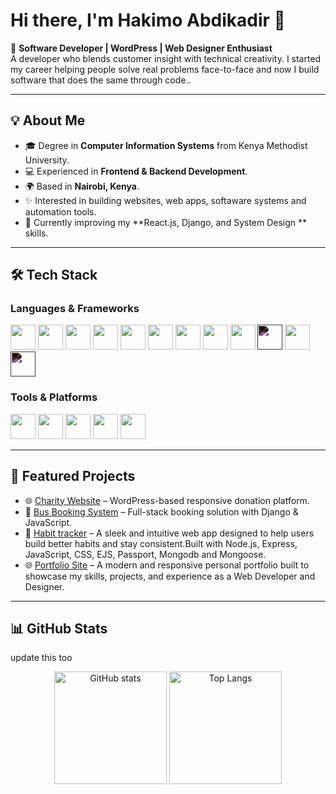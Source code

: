 # Hi there, I'm Hakimo Abdikadir 👋  

🚀 **Software Developer | WordPress | Web Designer  Enthusiast**  
A developer who blends customer insight with technical creativity.
I started my career helping people solve real problems face-to-face 
and now I build software that does the same through code..  

---

## 💡 About Me
- 🎓 Degree in **Computer Information Systems** from Kenya Methodist University.  
- 💻 Experienced in **Frontend & Backend Development**.  
- 🌍 Based in **Nairobi, Kenya**.  
- ✨ Interested in building websites, web apps, softaware systems and automation tools.  
- 🌱 Currently improving my **React.js, Django, and System Design ** skills.  

---

## 🛠️ Tech Stack  

### Languages & Frameworks  
<p align="left">
  <img src="https://cdn.jsdelivr.net/gh/devicons/devicon/icons/html5/html5-original.svg" width="40" height="40"/> 
  <img src="https://cdn.jsdelivr.net/gh/devicons/devicon/icons/css3/css3-original.svg" width="40" height="40"/>
  <img src="https://cdn.jsdelivr.net/gh/devicons/devicon/icons/javascript/javascript-original.svg" width="40" height="40"/>
  <img src="https://cdn.jsdelivr.net/gh/devicons/devicon/icons/react/react-original.svg" width="40" height="40"/>
  <img src="https://cdn.jsdelivr.net/gh/devicons/devicon/icons/python/python-original.svg" width="40" height="40"/>
  <img src="https://cdn.jsdelivr.net/gh/devicons/devicon/icons/django/django-plain.svg" width="40" height="40"/>
  <img src="https://cdn.jsdelivr.net/gh/devicons/devicon/icons/flask/flask-original.svg" width="40" height="40"/>
  <img src="https://cdn.jsdelivr.net/gh/devicons/devicon/icons/wordpress/wordpress-plain.svg" width="40" height="40"/>
  <img src="https://cdn.jsdelivr.net/gh/devicons/devicon/icons/nodejs/nodejs-original.svg" width="40" height="40"/>
  <img src="https://cdn.jsdelivr.net/gh/devicons/devicon/icons/express/express-original.svg" width="40" height="40" style="filter: invert(1);"/>
  <img src="https://cdn.jsdelivr.net/gh/devicons/devicon/icons/mongodb/mongodb-original.svg" width="40" height="40"/>
  <img src="https://cdn.jsdelivr.net/gh/devicons/devicon/icons/passport/passport-original.svg" width="40" height="40" style="filter: invert(1);"/>
</p>


### Tools & Platforms  
<p align="left">
  <img src="https://cdn.jsdelivr.net/gh/devicons/devicon/icons/git/git-original.svg" width="40" height="40"/> 
  <img src="https://cdn.jsdelivr.net/gh/devicons/devicon/icons/github/github-original.svg" width="40" height="40"/> 
  <img src="https://cdn.jsdelivr.net/gh/devicons/devicon/icons/vscode/vscode-original.svg" width="40" height="40"/> 
  <img src="https://cdn.jsdelivr.net/gh/devicons/devicon/icons/figma/figma-original.svg" width="40" height="40"/>
  <img src="https://cdn.jsdelivr.net/gh/devicons/devicon/icons/photoshop/photoshop-plain.svg" width="40" height="40"/>
</p>  

---

## 📌 Featured Projects  
- 🌐 [Charity Website](https://medg2025.org/) – WordPress-based responsive donation platform.  
- 🚌 [Bus Booking System](https://bus-booking-rm8o.onrender.com) – Full-stack booking solution with Django & JavaScript.  
- 🔎 [Habit tracker](https://daily-habits-tracker-production.up.railway.app) – A sleek and intuitive web app designed to help users build better habits and stay consistent.Built with Node.js, Express, JavaScript, CSS, EJS, Passport, Mongodb and Mongoose.
-  🌐 [Portfolio Site](hakimo-abdikadir-abdinoor.netlify.app) – A modern and responsive personal portfolio built to showcase my skills, projects, and experience as a Web Developer and Designer.

---

## 📊 GitHub Stats  
update this too <p align="center"> <img src="https://github-readme-stats.vercel.app/api?username=hakimoabdikadir&show_icons=true&theme=tokyonight" alt="GitHub stats" height="180"/> <img src="https://github-readme-stats.vercel.app/api/top-langs/?username=hakimoabdikadir&layout=compact&theme=tokyonight" alt="Top Langs" height="180"/> </p>

